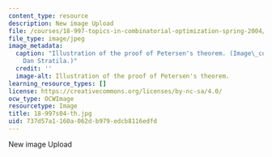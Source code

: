 ```yaml
---
content_type: resource
description: New image Upload
file: /courses/18-997-topics-in-combinatorial-optimization-spring-2004/737d57a1160a062db979edcb8116edfd_18-997s04-th.jpg
file_type: image/jpeg
image_metadata:
  caption: "Illustration of the proof of Petersen's theorem. (Image\_courtesy of\_\
    Dan Stratila.)"
  credit: ''
  image-alt: Illustration of the proof of Petersen's theorem.
learning_resource_types: []
license: https://creativecommons.org/licenses/by-nc-sa/4.0/
ocw_type: OCWImage
resourcetype: Image
title: 18-997s04-th.jpg
uid: 737d57a1-160a-062d-b979-edcb8116edfd
---
```

New image Upload